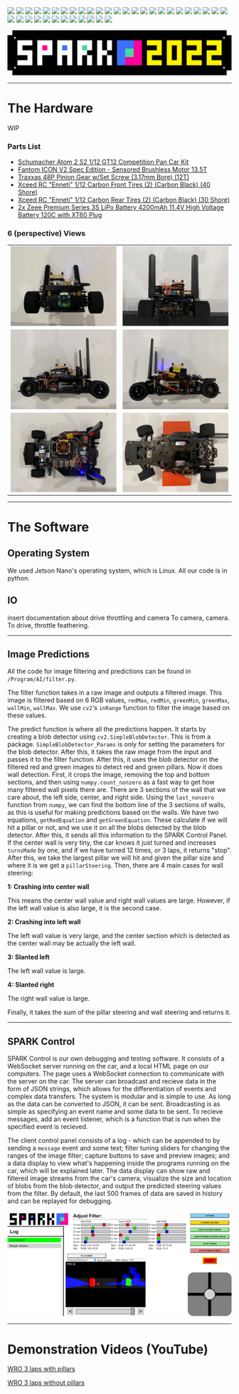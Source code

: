 <img src=http://meadowguarderold.herokuapp.com/client/img/bird.png></img>
<img src=http://meadowguarderold.herokuapp.com/client/img/bird.png></img>
<img src=http://meadowguarderold.herokuapp.com/client/img/bird.png></img>
<img src=http://meadowguarderold.herokuapp.com/client/img/bird.png></img>
<img src=http://meadowguarderold.herokuapp.com/client/img/bird.png></img>
<img src=http://meadowguarderold.herokuapp.com/client/img/bird.png></img>
<img src=http://meadowguarderold.herokuapp.com/client/img/bird.png></img>
<img src=http://meadowguarderold.herokuapp.com/client/img/bird.png></img>
<img src=http://meadowguarderold.herokuapp.com/client/img/bird.png></img>
<img src=http://meadowguarderold.herokuapp.com/client/img/bird.png></img>
<img src=http://meadowguarderold.herokuapp.com/client/img/bird.png></img>
<img src=http://meadowguarderold.herokuapp.com/client/img/bird.png></img>
<img src=http://meadowguarderold.herokuapp.com/client/img/bird.png></img>
<img src=http://meadowguarderold.herokuapp.com/client/img/bird.png></img>
<img src=http://meadowguarderold.herokuapp.com/client/img/bird.png></img>
<img src=http://meadowguarderold.herokuapp.com/client/img/bird.png></img>
<img src=http://meadowguarderold.herokuapp.com/client/img/bird.png></img>
<img src=http://mountainguarder.herokuapp.com/client/img/assets/banner.png></img>
<img src=http://mountainguarder.herokuapp.com/client/img/assets/banner_small.png></img>
<img src=http://mountainguarder.herokuapp.com/client/img/assets/crosshair.png></img>
<img src=http://mountainguarder.herokuapp.com/client/img/assets/loading.png></img>
<img src=http://mountainguarder.herokuapp.com/client/img/assets/window_map.png></img>
<img src=http://mountainguarder.herokuapp.com/client/img/item/items.png></img>
<img src=http://mountainguarder.herokuapp.com/client/img/misc/pingu.png></img>
<img src=http://mountainguarder.herokuapp.com/client/img/misc/friendlyfire.png></img>
<img src=http://mountainguarder.herokuapp.com/client/img/monster/cherrybomb.png></img>
<img src=http://mountainguarder.herokuapp.com/client/img/monster/snowball.png></img>
<img src=http://mountainguarder.herokuapp.com/client/img/monster/healthbar_red.png></img>
<img src=http://mountainguarder.herokuapp.com/client/img/player/healthbar_green.png></img>
<img src=http://mountainguarder.herokuapp.com/client/img/player/playermap_body.png></img>
<img src=http://mountainguarder.herokuapp.com/client/img/projectile/christmas2021.png></img>
<img src=http://mountainguarder.herokuapp.com/client/img/projectile/explosive.png></img>
<img src=http://mountainguarder.herokuapp.com/client/img/projectile/piston.png></img>
<img src=http://mountainguarder.herokuapp.com/client/img/projectile/piston-large.png></img>
<img src=http://mountainguarder.herokuapp.com/client/img/projectile/spike.png></img>
<img src=http://mountainguarder.herokuapp.com/client/img/Preview.png></img>
<img src=http://mountainguarder.herokuapp.com/client/img/World.png></img>

<div align=center>

![banner](./banner.png)

</div>

***

# **The Hardware**

WIP
### Parts List
* [Schumacher Atom 2 S2 1/12 GT12 Competition Pan Car Kit](https://www.amainhobbies.com/schumacher-atom-2-s2-1-12-gt12-competition-pan-car-kit-schk179/p1055346)
* [Fantom ICON V2 Spec Edition - Sensored Brushless Motor 13.5T](https://fantomracing.com/shop/motors/spec-motors/13-5-icon-v2-works-edition/)
* [Traxxas 48P Pinion Gear w/Set Screw (3.17mm Bore) (12T)](https://www.amazon.com/Traxxas-PINION-PITCH-SCREW-2428/dp/B00EFXMUO2)
* [Xceed RC "Enneti" 1/12 Carbon Front Tires (2) (Carbon Black) (40 Shore)](https://www.amainhobbies.com/xceed-rc-enneti-1-12-carbon-front-tires-2-carbon-black-40-shore-xcd101708/p385419?v=209225)
* [Xceed RC "Enneti" 1/12 Carbon Rear Tires (2) (Carbon Black) (30 Shore)](https://www.amainhobbies.com/xceed-rc-enneti-1-12-carbon-rear-tires-2-carbon-black-30-shore-xcd101710/p385420?v=209219)
* [2x Zeee Premium Series 3S LiPo Battery 4200mAh 11.4V High Voltage Battery 120C with XT60 Plug](https://www.ebay.com/itm/384548969557)

### 6 (perspective) Views
| | |
| ------------------------- | --------------------------- |
| ![front](./img/front.png) | ![back](./img/rear.png)     |
| ![left](./img/left.png)   | ![right](./img/right.png)   |
| ![top](./img/top.png)     | ![bottom](./img/bottom.png) |

***

# **The Software**

## **Operating System**

We used Jetson Nano's operating system, which is Linux. All our code is in python.

## **IO**
insert documentation about drive throttling and camera
To camera, camera. To drive, throttle feathering.

***

## **Image Predictions**

All the code for image filtering and predictions can be found in `/Program/AI/filter.py`.

The filter function takes in a raw image and outputs a filtered image. This image is filtered based on 6 RGB values, `redMax`, `redMin`, `greenMin`, `greenMax`, `wallMin`, `wallMax`. We use `cv2`'s `inRange` function to filter the image based on these values.

The predict function is where all the predictions happen. It starts by creating a blob detector using `cv2.SimpleBlobDetector`. This is from a package. `SimpleBlobDetector_Params` is only for setting the parameters for the blob detector. After this, it takes the raw image from the input and passes it to the filter function. After this, it uses the blob detector on the filtered red and green images to detect red and green pillars. Now it does wall detection. First, it crops the image, removing the top and bottom sections, and then using `numpy.count_nonzero` as a fast way to get how many filtered wall pixels there are. There are 3 sections of the wall that we care about, the left side, center, and right side. Using the `last_nonzero` function from `numpy`, we can find the bottom line of the 3 sections of walls, as this is useful for making predictions based on the walls. We have two equations, `getRedEquation` and `getGreenEquation`. These calculate if we will hit a pillar or not, and we use it on all the blobs detected by the blob detector. After this, it sends all this information to the SPARK Control Panel. If the center wall is very tiny, the car knows it just turned and increases `turnsMade` by one, and if we have turned 12 times, or 3 laps, it returns "stop". After this, we take the largest pillar we will hit and given the pillar size and where it is we get a `pillarSteering`. Then, there are 4 main cases for wall steering:

**1: Crashing into center wall**

This means the center wall value and right wall values are large. However, if the left wall value is also large, it is the second case.

**2: Crashing into left wall**

The left wall value is very large, and the center section which is detected as the center wall may be actually the left wall.

**3: Slanted left**

The left wall value is large.

**4: Slanted right**

The right wall value is large.

Finally, it takes the sum of the pillar steering and wall steering and returns it.

***

## **SPARK Control**
SPARK Control is our own debugging and testing software. It consists of a WebSocket server running on the car, and a local HTML page on our computers. The page uses a WebSocket connection to communicate with the server on the car. The server can broadcast and recieve data in the form of JSON strings, which allows for the differentiation of events and complex data transfers. The system is modular and is simple to use. As long as the data can be converted to JSON, it can be sent. Broadcasting is as simple as specifying an event name and some data to be sent. To recieve messages, add an event listener, which is a function that is run when the specified event is recieved.

The client control panel consists of a log - which can be appended to by sending a `message` event and some text; filter tuning sliders for changing the ranges of the image filter; capture buttons to save and preview images; and a data display to view what's happening inside the programs running on the car, which will be explained later. The data display can show raw and filtered image streams from the car's camera, visualize the size and location of blobs from the blob detector, and output the predicted steering values from the filter. By default, the last 500 frames of data are saved in history and can be replayed for debugging.

![SPARK Control Panel](./img/SPARK_Control.png)

***

# **Demonstration Videos (YouTube)**

[WRO 3 laps with pillars](https://youtu.be/0uMp_ExglOw)

[WRO 3 laps without pillars](https://youtu.be/Jp8k1qW5pQU)
